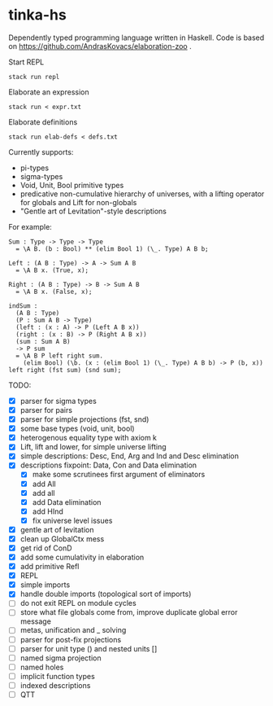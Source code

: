 # tinka-hs

Dependently typed programming language written in Haskell.
Code is based on https://github.com/AndrasKovacs/elaboration-zoo .

Start REPL
```
stack run repl
```

Elaborate an expression
```
stack run < expr.txt
```

Elaborate definitions
```
stack run elab-defs < defs.txt
```

Currently supports:
- pi-types
- sigma-types
- Void, Unit, Bool primitive types
- predicative non-cumulative hierarchy of universes, with a lifting operator for globals and Lift for non-globals
- "Gentle art of Levitation"-style descriptions

For example:
```
Sum : Type -> Type -> Type
  = \A B. (b : Bool) ** (elim Bool 1) (\_. Type) A B b;

Left : (A B : Type) -> A -> Sum A B
  = \A B x. (True, x);

Right : (A B : Type) -> B -> Sum A B
  = \A B x. (False, x);

indSum :
  (A B : Type)
  (P : Sum A B -> Type)
  (left : (x : A) -> P (Left A B x))
  (right : (x : B) -> P (Right A B x))
  (sum : Sum A B)
  -> P sum
  = \A B P left right sum.
    (elim Bool) (\b. (x : (elim Bool 1) (\_. Type) A B b) -> P (b, x)) left right (fst sum) (snd sum);
```

TODO:
- [x] parser for sigma types
- [x] parser for pairs
- [x] parser for simple projections (fst, snd)
- [x] some base types (void, unit, bool)
- [x] heterogenous equality type with axiom k
- [x] Lift, lift and lower, for simple universe lifting
- [x] simple descriptions: Desc, End, Arg and Ind and Desc elimination
- [x] descriptions fixpoint: Data, Con and Data elimination
  - [x] make some scrutinees first argument of eliminators
  - [x] add All
  - [x] add all
  - [x] add Data elimination
  - [x] add HInd
  - [x] fix universe level issues
- [x] gentle art of levitation
- [x] clean up GlobalCtx mess
- [x] get rid of ConD
- [x] add some cumulativity in elaboration
- [x] add primitive Refl
- [x] REPL
- [x] simple imports
- [x] handle double imports (topological sort of imports)
- [ ] do not exit REPL on module cycles
- [ ] store what file globals come from, improve duplicate global error message
- [ ] metas, unification and _ solving
- [ ] parser for post-fix projections
- [ ] parser for unit type () and nested units []
- [ ] named sigma projection
- [ ] named holes
- [ ] implicit function types
- [ ] indexed descriptions
- [ ] QTT
